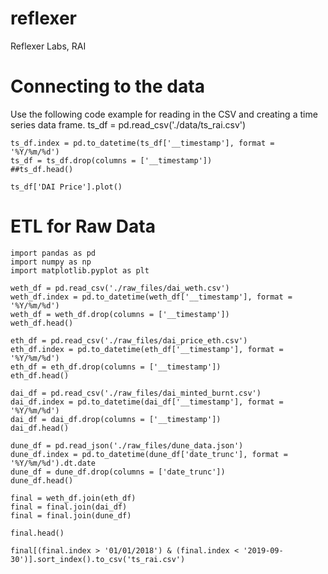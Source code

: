 # reflexer
Reflexer Labs, RAI

# Connecting to the data

Use the following code example for reading in the CSV and creating a time series data frame.
	ts_df = pd.read_csv('./data/ts_rai.csv')

	ts_df.index = pd.to_datetime(ts_df['__timestamp'], format = '%Y/%m/%d')
	ts_df = ts_df.drop(columns = ['__timestamp'])
	##ts_df.head()

	ts_df['DAI Price'].plot()

# ETL for Raw Data

	import pandas as pd
	import numpy as np
	import matplotlib.pyplot as plt

	weth_df = pd.read_csv('./raw_files/dai_weth.csv')
	weth_df.index = pd.to_datetime(weth_df['__timestamp'], format = '%Y/%m/%d')
	weth_df = weth_df.drop(columns = ['__timestamp'])
	weth_df.head()
	
	eth_df = pd.read_csv('./raw_files/dai_price_eth.csv')
	eth_df.index = pd.to_datetime(eth_df['__timestamp'], format = '%Y/%m/%d')
	eth_df = eth_df.drop(columns = ['__timestamp'])
	eth_df.head()
	
	dai_df = pd.read_csv('./raw_files/dai_minted_burnt.csv')
	dai_df.index = pd.to_datetime(dai_df['__timestamp'], format = '%Y/%m/%d')
	dai_df = dai_df.drop(columns = ['__timestamp'])
	dai_df.head()

	dune_df = pd.read_json('./raw_files/dune_data.json')
	dune_df.index = pd.to_datetime(dune_df['date_trunc'], format = '%Y/%m/%d').dt.date
	dune_df = dune_df.drop(columns = ['date_trunc'])
	dune_df.head()
	
	final = weth_df.join(eth_df)
	final = final.join(dai_df)
	final = final.join(dune_df)

	final.head()

	final[(final.index > '01/01/2018') & (final.index < '2019-09-30')].sort_index().to_csv('ts_rai.csv')

	